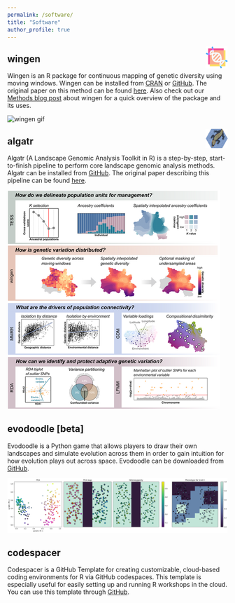 ```yaml
---
permalink: /software/
title: "Software"
author_profile: true
---
```


<img src="/images/wingen.png" align="right" width="10%"/>

## wingen 

Wingen is an R package for continuous mapping of genetic diversity using moving windows. Wingen can be installed from [CRAN](https://cran.r-project.org/web/packages/wingen/index.html) or [GitHub](https://github.com/AnushaPB/wingen). The original paper on this method can be found [here](http://doi.org/10.1111/2041-210X.14090). Also check out our [Methods blog post](https://methodsblog.com/2023/05/03/wingen-mapping-genetic-diversity-using-moving-windows/) about wingen for a quick overview of the package and its uses.

![wingen gif](/images/wingen.gif)

<img src="/images/algatr.png" align="right" width="10%"/>

## algatr 

Algatr (A Landscape Genomic Analysis Toolkit in R) is a step-by-step, start-to-finish pipeline to perform core landscape genomic analysis methods. Algatr can be installed from [GitHub](https://github.com/TheWangLab/algatr). The original paper describing this pipeline can be found [here](https://doi.org/10.1111/1755-0998.13884).

![algatr figure](/images/algatrfig.png)

## evodoodle [beta]

Evodoodle is a Python game that allows players to draw their own landscapes and simulate evolution across them in order to gain intuition for how evolution plays out across space. Evodoodle can be downloaded from [GitHub](https://github.com/AnushaPB/evodoodle).

![evodoodle figure](https://github.com/AnushaPB/evodoodle/blob/main/example.png)

## codespacer

Codespacer is a GitHub Template for creating customizable, cloud-based coding environments for R via GitHub codespaces. This template is especially useful for easily setting up and running R workshops in the cloud. You can use this template through [GitHub](https://github.com/AnushaPB/codespacer/tree/main). 


